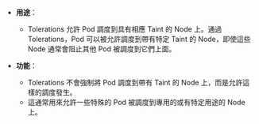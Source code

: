 - **用途**：
	- Tolerations 允許 Pod 調度到具有相應 Taint 的 Node 上。通過 Tolerations，Pod 可以被允許調度到帶有特定 Taint 的 Node，即使這些 Node 通常會阻止其他 Pod 被調度到它們上面。

- **功能**：
	- Tolerations 不會強制將 Pod 調度到帶有 Taint 的 Node 上，而是允許這樣的調度發生。
	- 這通常用來允許一些特殊的 Pod 被調度到專用的或有特定用途的 Node 上。